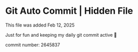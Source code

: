 # Git Auto Commit | Hidden File

This file was added Feb 12, 2025

Just for fun and keeping my daily git commit active 🤪

commit number: 2645837
